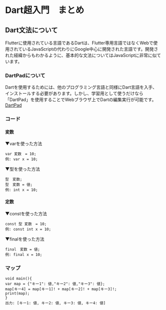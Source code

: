 # Dart超入門　まとめ

## Dart文法について
Flutterに使用されている言語であるDartは、Flutter専用言語ではなくWebで使用されているJavaScriptの代わりにGoogle中心に開発された言語です。開発された経緯からもわかるように、基本的な文法についてはJavaScriptに非常に似ています。

### DartPadについて
Dartを使用するためには、他のプログラミング言語と同様にDart言語を入手、インストールする必要があります。しかし、学習用として使うだけなら「DartPad」を使用することでWebブラウザ上でDartの編集実行が可能です。
[DartPad](https://dartpad.dev/)

### コード
#### 変数
▼varを使った方法
```
var 変数　= 10;
例: var x = 10;
```
▼型を使った方法
```
型　変数;
型　変数 = 値;
例: int x = 10;
```

#### 定数
▼constを使った方法
```
const 型 変数　= 10;
例: const int x = 10;
```
▼finalを使った方法
```
final　変数 = 値;
例: final x = 10;
```

### マップ
```
void main(){
var map = {"キー1": 値,"キー2": 値,"キー3": 値};
map[キー4] = map[キー1]! + map[キー2]! + map[キー3]!;
print(map);
}
出力: [キー1: 値, キー2: 値, キー3: 値, キー4: 値]
```

